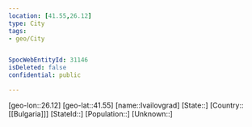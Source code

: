 ```yaml
---
location: [41.55,26.12]
type: City
tags:
- geo/City


SpocWebEntityId: 31146
isDeleted: false
confidential: public

---
```

[geo-lon::26.12]
[geo-lat::41.55]
[name::Ivailovgrad]
[State::]
[Country::[[Bulgaria]]]
[StateId::]
[Population::]
[Unknown::]

